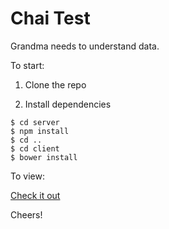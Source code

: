 # Chai Test

Grandma needs to understand data.

To start:

1. Clone the repo

2. Install dependencies
```
$ cd server
$ npm install
$ cd ..
$ cd client
$ bower install
```
To view:

[Check it out](https://serene-plateau-68267.herokuapp.com/#/)

Cheers!
